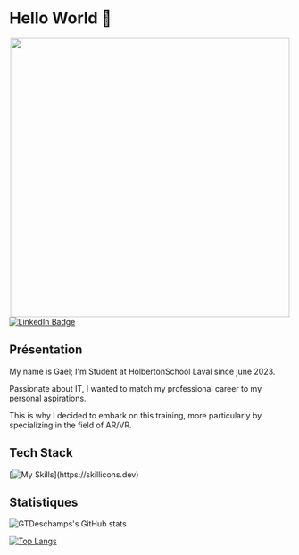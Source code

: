 
# Hello World 👋 

<div id="header" align="center">
<img src="https://user-images.githubusercontent.com/55116927/188319849-9d4fed2d-497e-4ce3-9f06-8d3843f05cb4.gif" width="500"/>
</div>
<div id="badges">
  <a href="https://www.linkedin.com/in/gdeschampsdev/">
    <img src="https://img.shields.io/badge/LinkedIn-blue?style=for-the-badge&logo=linkedin&logoColor=white" alt="LinkedIn Badge"/>
  </a>

## Présentation

My name is Gael; I'm Student at HolbertonSchool Laval since june 2023. 

Passionate about IT, I wanted to match my professional career to my personal aspirations.

This is why I decided to embark on this training, more particularly by specializing in the field of AR/VR.

## Tech Stack

[![My Skills](https://skillicons.dev/icons?i=html,css,c,python,react,redux,unity,cs,)](https://skillicons.dev)

## Statistiques

![GTDeschamps's GitHub stats](https://github-readme-stats.vercel.app/api?username=GTDeschamps&show_icons=true&theme=tokyonight)


[![Top Langs](https://github-readme-stats.vercel.app/api/top-langs/?username=GTDeschamps&layout=pie&langs_count=6&hide=ASP.NET,shaderlab&show_icons=true&theme=tokyonight)](https://github.com/GTDeschamps/github-readme-stats)
<!--
**GTDeschamps/GTDeschamps** is a ✨ _special_ ✨ repository because its `README.md` (this file) appears on your GitHub profile.

Here are some ideas to get you started:

- 🔭 I’m currently working on ...
- 🌱 I’m currently learning ...
- 👯 I’m looking to collaborate on ...
- 🤔 I’m looking for help with ...
- 💬 Ask me about ...
- 📫 How to reach me: ...
- 😄 Pronouns: ...
- ⚡ Fun fact: ...
-->
